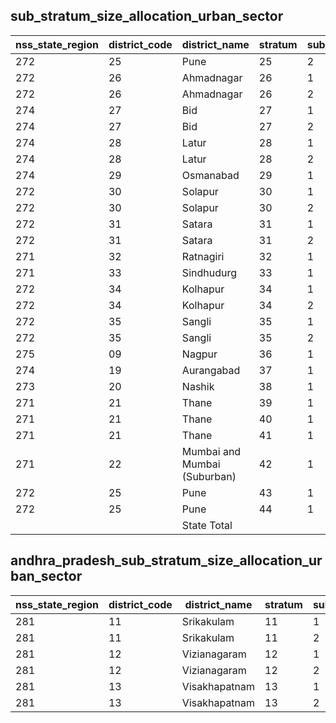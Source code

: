 ## sub_stratum_size_allocation_urban_sector
| nss_state_region | district_code | district_name | stratum | sub_stratum | size_zst | central_sample | state_sample |
|---|---|---|---|---|---|---|---|
| 272 | 25 | Pune | 25 | 2 | 818 | 4 | 4 |
| 272 | 26 | Ahmadnagar | 26 | 1 | 497 | 2 | 4 |
| 272 | 26 | Ahmadnagar | 26 | 2 | 760 | 4 | 6 |
| 274 | 27 | Bid | 27 | 1 | 259 | 2 | 2 |
| 274 | 27 | Bid | 27 | 2 | 619 | 2 | 4 |
| 274 | 28 | Latur | 28 | 1 | 226 | 2 | 2 |
| 274 | 28 | Latur | 28 | 2 | 743 | 2 | 4 |
| 274 | 29 | Osmanabad | 29 | 1 | 366 | 2 | 4 |
| 272 | 30 | Solapur | 30 | 1 | 284 | 2 | 4 |
| 272 | 30 | Solapur | 30 | 2 | 1835 | 8 | 12 |
| 272 | 31 | Satara | 31 | 1 | 549 | 2 | 4 |
| 272 | 31 | Satara | 31 | 2 | 296 | 2 | 2 |
| 271 | 32 | Ratnagiri | 32 | 1 | 413 | 2 | 2 |
| 271 | 33 | Sindhudurg | 33 | 1 | 167 | 2 | 2 |
| 272 | 34 | Kolhapur | 34 | 1 | 590 | 4 | 4 |
| 272 | 34 | Kolhapur | 34 | 2 | 1062 | 4 | 8 |
| 272 | 35 | Sangli | 35 | 1 | 256 | 2 | 4 |
| 272 | 35 | Sangli | 35 | 2 | 610 | 4 | 4 |
| 275 | 09 | Nagpur | 36 | 1 | 3981 | 16 | 24 |
| 274 | 19 | Aurangabad | 37 | 1 | 1654 | 8 | 12 |
| 273 | 20 | Nashik | 38 | 1 | 2097 | 10 | 14 |
| 271 | 21 | Thane | 39 | 1 | 2136 | 12 | 18 |
| 271 | 21 | Thane | 40 | 1 | 1515 | 8 | 12 |
| 271 | 21 | Thane | 41 | 1 | 2070 | 8 | 12 |
| 271 | 22 | Mumbai and Mumbai (Suburban) | 42 | 1 | 18900 | 64 | 96 |
| 272 | 25 | Pune | 43 | 1 | 5036 | 20 | 30 |
| 272 | 25 | Pune | 44 | 1 | 2429 | 12 | 18 |
|  |  | State Total |  |  | 76971 | 328 | 492 |

## andhra_pradesh_sub_stratum_size_allocation_urban_sector
| nss_state_region | district_code | district_name | stratum | sub_stratum | size_zst | central_sample | state_sample |
|---|---|---|---|---|---|---|---|
| 281 | 11 | Srikakulam | 11 | 1 | 370 | 10 | 20 |
| 281 | 11 | Srikakulam | 11 | 2 | 407 | 10 | 20 |
| 281 | 12 | Vizianagaram | 12 | 1 | 222 | 2 | 4 |
| 281 | 12 | Vizianagaram | 12 | 2 | 594 | 2 | 4 |
| 281 | 13 | Visakhapatnam | 13 | 1 | 213 | 2 | 4 |
| 281 | 13 | Visakhapatnam | 13 | 2 | 481 | 2 | 4 |
